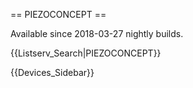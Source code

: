 == PIEZOCONCEPT ==

Available since 2018-03-27 nightly builds.

{{Listserv_Search|PIEZOCONCEPT}}

{{Devices_Sidebar}}
